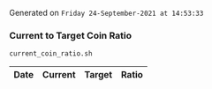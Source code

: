 Generated on `Friday 24-September-2021 at 14:53:33`

### Current to Target Coin Ratio
`current_coin_ratio.sh`

Date|Current|Target|Ratio
---|---|---|---
